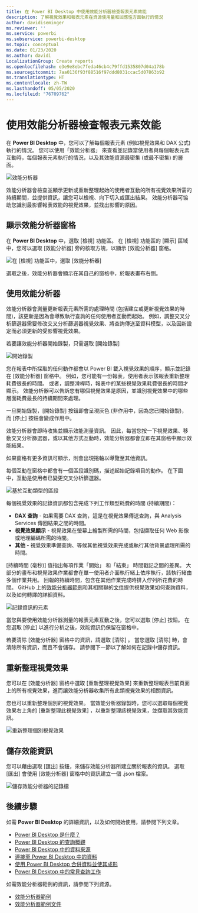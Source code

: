 ```yaml
---
title: 在 Power BI Desktop 中使用效能分析器檢查報表元素效能
description: 了解視覺效果和報表元素在資源使用量和回應性方面執行的情況
author: davidiseminger
ms.reviewer: ''
ms.service: powerbi
ms.subservice: powerbi-desktop
ms.topic: conceptual
ms.date: 01/23/2020
ms.author: davidi
LocalizationGroup: Create reports
ms.openlocfilehash: e3e9e8ebc7feda46cb4c79ffd1535807d04a178b
ms.sourcegitcommit: 7aa0136f93f88516f97ddd8031ccac5d07863b92
ms.translationtype: HT
ms.contentlocale: zh-TW
ms.lasthandoff: 05/05/2020
ms.locfileid: "76709762"
---
```

# <a name="use-performance-analyzer-to-examine-report-element-performance"></a>使用效能分析器檢查報表元素效能

在 **Power BI Desktop** 中，您可以了解每個報表元素 (例如視覺效果和 DAX 公式) 執行的情況。 您可以使用「效能分析器」  來查看並記錄當使用者與每個報表元素互動時，每個報表元素執行的情況，以及其效能資源最密集 (或最不密集) 的層面。

![效能分析器](media/desktop-performance-analyzer/performance-analyzer-01.png)

效能分析器會檢查並顯示更新或重新整理起始的使用者互動的所有視覺效果所需的持續期間，並提供資訊，讓您可以檢視、向下切入或匯出結果。 效能分析器可協助您識別最影響報表效能的視覺效果，並找出影響的原因。

## <a name="displaying-the-performance-analyzer-pane"></a>顯示效能分析器窗格

在 **Power BI Desktop** 中，選取 [檢視]  功能區。 在 [檢視]  功能區的 [顯示]  區域中，您可以選取 [效能分析器]  旁的核取方塊，以顯示 [效能分析器] 窗格。

![在 [檢視] 功能區中，選取 [效能分析器]](media/desktop-performance-analyzer/performance-analyzer-02.png)

選取之後，效能分析器會顯示在其自己的窗格中，於報表畫布右側。

## <a name="using-performance-analyzer"></a>使用效能分析器

效能分析器會測量更新報表元素所需的處理時間 (包括建立或更新視覺效果的時間)，該更新是因為會導致執行查詢的任何使用者互動而起始。 例如，調整交叉分析篩選器需要修改交叉分析篩選器視覺效果、將查詢傳送至資料模型，以及因新設定而必須更新的受影響視覺效果。 

若要讓效能分析器開始錄製，只需選取 [開始錄製] 

![開始錄製](media/desktop-performance-analyzer/performance-analyzer-03.png)

您在報表中所採取的任何動作都會以 Power BI 載入視覺效果的順序，顯示並記錄在 [效能分析器] 窗格中。 例如，您可能有一份報表，使用者表示該報表重新整理耗費很長的時間。 或者，調整滑桿時，報表中的某些視覺效果耗費很長的時間才顯示。 效能分析器可以告訴您有哪個視覺效果是原因，並識別視覺效果中的哪些層面耗費最長的持續期間來處理。 

一旦開始錄製，[開始錄製]  按鈕即會呈現灰色 (非作用中，因為您已開始錄製)，而 [停止]  按鈕會變成作用中。 

效能分析器會即時收集並顯示效能測量資訊。 因此，每當您按一下視覺效果、移動交叉分析篩選器，或以其他方式互動時，效能分析器都會立即在其窗格中顯示效能結果。

如果窗格有更多資訊可顯示，則會出現捲軸以導覽至其他資訊。

每個互動在窗格中都會有一個區段識別碼，描述起始記錄項目的動作。 在下圖中，互動是使用者已變更交叉分析篩選器。

![基於互動類型的區段](media/desktop-performance-analyzer/performance-analyzer-04.png)

每個視覺效果的記錄資訊都包含完成下列工作類型耗費的時間 (持續期間)：

* **DAX 查詢** - 如果需要 DAX 查詢，這是在視覺效果傳送查詢，與 Analysis Services 傳回結果之間的時間。
* **視覺效果顯示** - 視覺效果在螢幕上繪製所需的時間，包括擷取任何 Web 影像或地理編碼所需的時間。 
* **其他** - 視覺效果準備查詢、等候其他視覺效果完成或執行其他背景處理所需的時間。

[持續時間 (毫秒)]  值指出每項作業「開始」  和「結束」  時間戳記之間的差異。 大部分的畫布和視覺效果作業都會在單一使用者介面執行緒上依序執行，該執行緒由多個作業共用。 回報的持續時間，包含在其他作業完成時排入佇列所花費的時間。 GitHub 上的[效能分析器範例](https://github.com/microsoft/powerbi-desktop-samples/tree/master/Performance%20Analyzer)和其相關聯的[文件](https://github.com/microsoft/powerbi-desktop-samples/blob/master/Performance%20Analyzer/Power%20BI%20Performance%20Analyzer%20Export%20File%20Format.docx)提供視覺效果如何查詢資料，以及如何轉譯的詳細資料。


![記錄資訊的元素](media/desktop-performance-analyzer/performance-analyzer-06.png)

當您與要使用效能分析器測量的報表元素互動之後，您可以選取 [停止]  按鈕。 在您選取 [停止]  以進行分析之後，效能資訊仍保留在窗格中。

若要清除 [效能分析器] 窗格中的資訊，請選取 [清除]  。 當您選取 [清除]  時，會清除所有資訊，而且不會儲存。 請參閱下一節以了解如何在記錄中儲存資訊。 

## <a name="refreshing-visuals"></a>重新整理視覺效果

您可以在 [效能分析器] 窗格中選取 [重新整理視覺效果]  來重新整理報表目前頁面上的所有視覺效果，進而讓效能分析器收集所有此類視覺效果的相關資訊。

您也可以重新整理個別的視覺效果。 當效能分析器錄製時，您可以選取每個視覺效果右上角的 [重新整理此視覺效果]  ，以重新整理該視覺效果，並擷取其效能資訊。

![重新整理個別視覺效果](media/desktop-performance-analyzer/performance-analyzer-07.png)

## <a name="saving-performance-information"></a>儲存效能資訊

您可以藉由選取 [匯出]  按鈕，來儲存效能分析器所建立關於報表的資訊。 選取 [匯出]  會使用 [效能分析器] 窗格中的資訊建立一個 .json 檔案。 

![儲存效能分析器的記錄檔](media/desktop-performance-analyzer/performance-analyzer-05.png)


## <a name="next-steps"></a>後續步驟
如需 **Power BI Desktop** 的詳細資訊，以及如何開始使用，請參閱下列文章。

* [Power BI Desktop 是什麼？](desktop-what-is-desktop.md)
* [Power BI Desktop 的查詢概觀](desktop-query-overview.md)
* [Power BI Desktop 中的資料來源](desktop-data-sources.md)
* [連接至 Power BI Desktop 中的資料](desktop-connect-to-data.md)
* [使用 Power BI Desktop 合併資料並使其成形](desktop-shape-and-combine-data.md)
* [Power BI Desktop 中的常見查詢工作](desktop-common-query-tasks.md)   

如需效能分析器範例的資訊，請參閱下列資源。

* [效能分析器範例](https://github.com/microsoft/powerbi-desktop-samples/tree/master/Performance%20Analyzer)
* [效能分析器範例文件](https://github.com/microsoft/powerbi-desktop-samples/blob/master/Performance%20Analyzer/Power%20BI%20Performance%20Analyzer%20Export%20File%20Format.docx)